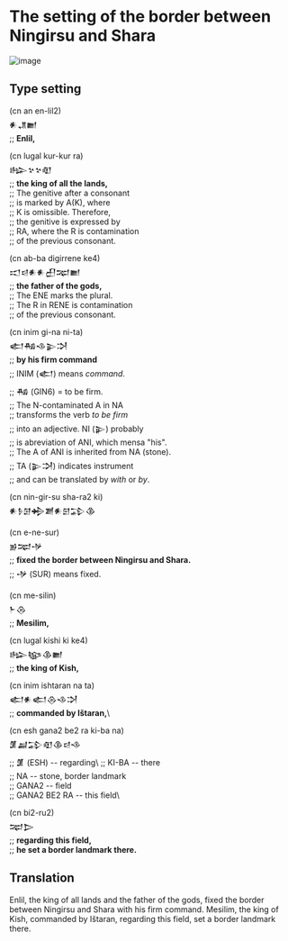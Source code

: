 # The setting of the border between Ningirsu and Shara

![image](https://github.com/user-attachments/assets/5f0beec2-4d69-469c-8b45-3247b82e5bbc)

## Type setting
(cn an en-lil2)\
𒀭𒂗𒆤\
;; **Enlil,**

(cn lugal kur-kur ra)\
𒈗𒆳𒆳𒊏\
;; **the king of all the lands,**\
;; The genitive after a consonant\
;; is marked by A(K), where\
;; K is omissible. Therefore,\
;; the genitive is expressed by\
;; RA, where the R is contamination\
;; of the previous consonant.

(cn ab-ba digirrene ke4)\
𒀊𒁀𒀭𒀭𒌷𒉈𒆤\
;; **the father of the gods,**\
;; The ENE marks the plural.\
;; The R in RENE is contamination\
;; of the previous consonant.

(cn inim gi-na ni-ta)\
𒅗𒄀𒈾𒉌𒋫\
;; **by his firm command**\
;; INIM (𒅗) means *command*.\
;; 𒄀 (GIN6) = to be firm.\
;; The N-contaminated A in NA\
;; transforms the verb *to be firm*\
;; into an adjective. NI (𒉌) probably\
;; is abreviation of ANI, which mensa "his".\
;; The A of ANI is inherited from NA (stone).\
;; TA (𒉌𒋫) indicates instrument\
;; and can be translated by *with* or *by*.

(cn nin-gir-su sha-ra2 ki)\
𒀭𒊩𒌆𒄈𒋢𒀭𒇋𒁉𒆠

(cn e-ne-sur)\
𒂊𒉈𒋩\
;; **fixed the border between Ningirsu and Shara.**\
;; 𒋩 (SUR) means fixed.

(cn me-silin)\
𒈨𒁲\
;; **Mesilim,**

(cn lugal kishi ki ke4)\
𒈗𒆧𒆠𒆤\
;; **the king of Kish,**

(cn inim ishtaran na ta)\
𒅗𒀭𒅗𒁲𒈾𒋫\
;; **commanded by Ištaran,**\

(cn esh gana2 be2 ra ki-ba na)\
𒂠𒃷𒁉𒊏𒆠𒁀𒈾\
;; 𒂠 (ESH) -- regarding\ 
;; KI-BA -- there\
;; NA -- stone, border landmark\
;; GANA2 -- field\
;; GANA2 BE2 RA -- this field\

(cn bi2-ru2)\
𒉈𒆕\
;; **regarding this field,**\
;; **he set a border landmark there.**

## Translation
Enlil, the king of all lands and the father of the gods,
fixed the border between Ningirsu and Shara with his firm command.
Mesilim, the king of Kish, commanded by Ištaran, regarding this field, set a border landmark there.
